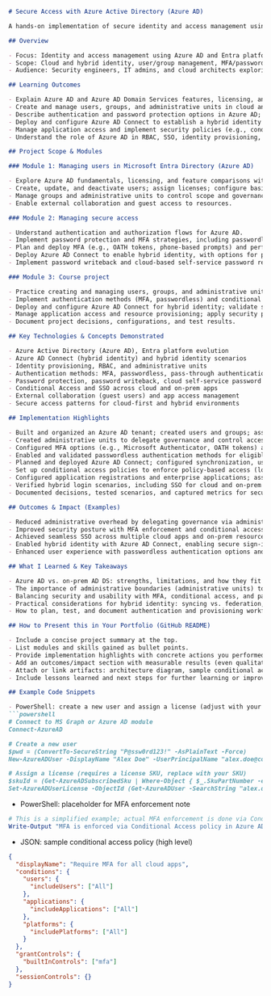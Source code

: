 
```markdown
# Secure Access with Azure Active Directory (Azure AD)

A hands-on implementation of secure identity and access management using Azure Active Directory. This project covers cloud and hybrid identity, user and group management, multi-factor authentication (MFA), passwordless options, and hybrid connectivity via Azure AD Connect. It emphasizes RBAC, SSO, conditional access, and security best practices for modern cloud-first environments.

## Overview

- Focus: Identity and access management using Azure AD and Entra platform evolution
- Scope: Cloud and hybrid identity, user/group management, MFA/passwordless, Azure AD Connect (hybrid identity), conditional access, and app access management
- Audience: Security engineers, IT admins, and cloud architects exploring Azure AD capabilities

## Learning Outcomes

- Explain Azure AD and Azure AD Domain Services features, licensing, and how they compare to traditional Active Directory.
- Create and manage users, groups, and administrative units in cloud and hybrid contexts; configure administrative units for scoped administration.
- Describe authentication and password protection options in Azure AD; configure and implement MFA (including passwordless methods) and risk-based access controls.
- Deploy and configure Azure AD Connect to establish a hybrid identity solution; enable pass-through authentication and federation, with password writeback as appropriate.
- Manage application access and implement security policies (e.g., conditional access) to protect resources.
- Understand the role of Azure AD in RBAC, SSO, identity provisioning, and cloud security.

## Project Scope & Modules

### Module 1: Managing users in Microsoft Entra Directory (Azure AD)

- Explore Azure AD fundamentals, licensing, and feature comparisons with on-premises AD DS.
- Create, update, and deactivate users; assign licenses; configure basic permissions.
- Manage groups and administrative units to control scope and governance.
- Enable external collaboration and guest access to resources.

### Module 2: Managing secure access

- Understand authentication and authorization flows for Azure AD.
- Implement password protection and MFA strategies, including passwordless options.
- Plan and deploy MFA (e.g., OATH tokens, phone-based prompts) and perform testing.
- Deploy Azure AD Connect to enable hybrid identity, with options for pass-through authentication and federation.
- Implement password writeback and cloud-based self-service password reset to on-premises environments.

### Module 3: Course project

- Practice creating and managing users, groups, and administrative units.
- Implement authentication methods (MFA, passwordless) and conditional access policies.
- Deploy and configure Azure AD Connect for hybrid identity; validate synchronization and authentication flows.
- Manage application access and resource provisioning; apply security policies and RBAC for differentiated access.
- Document project decisions, configurations, and test results.

## Key Technologies & Concepts Demonstrated

- Azure Active Directory (Azure AD), Entra platform evolution
- Azure AD Connect (hybrid identity) and hybrid identity scenarios
- Identity provisioning, RBAC, and administrative units
- Authentication methods: MFA, passwordless, pass-through authentication, federation
- Password protection, password writeback, cloud self-service password reset
- Conditional Access and SSO across cloud and on-prem apps
- External collaboration (guest users) and app access management
- Secure access patterns for cloud-first and hybrid environments

## Implementation Highlights

- Built and organized an Azure AD tenant; created users and groups; assigned licenses.
- Created administrative units to delegate governance and control access boundaries.
- Configured MFA options (e.g., Microsoft Authenticator, OATH tokens) and tested user enrollment.
- Enabled and validated passwordless authentication methods for eligible users.
- Planned and deployed Azure AD Connect; configured synchronization, user sign-in, and password writeback as appropriate.
- Set up conditional access policies to enforce policy-based access (location, device compliance, risk signals).
- Configured application registrations and enterprise applications; assigned RBAC-based access to resources.
- Verified hybrid login scenarios, including SSO for cloud and on-prem apps; validated failover/fallback paths.
- Documented decisions, tested scenarios, and captured metrics for security posture improvements.

## Outcomes & Impact (Examples)

- Reduced administrative overhead by delegating governance via administrative units.
- Improved security posture with MFA enforcement and conditional access policies.
- Achieved seamless SSO across multiple cloud apps and on-prem resources.
- Enabled hybrid identity with Azure AD Connect, enabling secure sign-ins and password writeback.
- Enhanced user experience with passwordless authentication options and self-service capabilities.

## What I Learned & Key Takeaways

- Azure AD vs. on-prem AD DS: strengths, limitations, and how they fit in hybrid environments.
- The importance of administrative boundaries (administrative units) to minimize blast radius and simplify governance.
- Balancing security and usability with MFA, conditional access, and passwordless strategies.
- Practical considerations for hybrid identity: syncing vs. federation, authentication flow choices, and monitoring.
- How to plan, test, and document authentication and provisioning workflows for a production-like environment.

## How to Present this in Your Portfolio (GitHub README)

- Include a concise project summary at the top.
- List modules and skills gained as bullet points.
- Provide implementation highlights with concrete actions you performed.
- Add an outcomes/impact section with measurable results (even qualitative).
- Attach or link artifacts: architecture diagram, sample conditional access policy, a screenshot of Azure AD Connect configuration, or a sample code snippet (see code blocks below).
- Include lessons learned and next steps for further learning or improvements.

## Example Code Snippets

- PowerShell: create a new user and assign a license (adjust with your tenant details)
```powershell
# Connect to MS Graph or Azure AD module
Connect-AzureAD

# Create a new user
$pwd = (ConvertTo-SecureString "P@ssw0rd123!" -AsPlainText -Force)
New-AzureADUser -DisplayName "Alex Doe" -UserPrincipalName "alex.doe@contoso.onmicrosoft.com" -AccountEnabled $true -PasswordProfile (New-Object -TypeName Microsoft.Open.AzureAD.Model.PasswordProfile -Property @{Password=$pwd; ForceChangePasswordNextLogin=$true})

# Assign a license (requires a license SKU, replace with your SKU)
$skuId = (Get-AzureADSubscribedSku | Where-Object { $_.SkuPartNumber -eq "ENTERPRISEPACK" }).SkuId
Set-AzureADUserLicense -ObjectId (Get-AzureADUser -SearchString "alex.doe@contoso.onmicrosoft.com").ObjectId -AddLicenses $skuId -ReleaseLicenses $null
```

- PowerShell: placeholder for MFA enforcement note
```powershell
# This is a simplified example; actual MFA enforcement is done via Conditional Access
Write-Output "MFA is enforced via Conditional Access policy in Azure AD."
```

- JSON: sample conditional access policy (high level)
```json
{
  "displayName": "Require MFA for all cloud apps",
  "conditions": {
    "users": {
      "includeUsers": ["All"]
    },
    "applications": {
      "includeApplications": ["All"]
    },
    "platforms": {
      "includePlatforms": ["All"]
    }
  },
  "grantControls": {
    "builtInControls": ["mfa"]
  },
  "sessionControls": {}
}
```